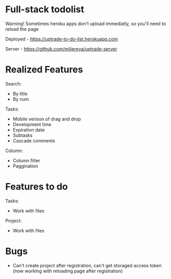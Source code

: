 # Full-stack todolist

Warning! Sometimes heroku apps don't upload immediatly, so you'll need to reload the page

Deployed - https://uptrade-to-do-list.herokuapp.com

Server - https://github.com/miliereya/uptrade-server


# Realized Features

Search:

  - By title
  - By num
	
Tasks:

  - Mobile verison of drag and drop
  - Development time
  - Expiration date
  - Subtasks
  - Cascade comments

Column:

  - Column filter
  - Paggination
	
# Features to do

Tasks:

  - Work with files
	
Project:

  - Work with files

# Bugs

  - Can't create project after registration, can't get storaged access token (now working with reloading page after registration)

